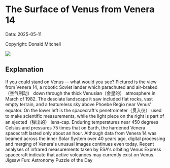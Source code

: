 # The Surface of Venus from Venera 14

Data: 2025-05-11

Copyright: Donald Mitchell

![](https://apod.nasa.gov/apod/image/2505/Venus_Venera14_1705.jpg)

## Explanation
    
If you could stand on Venus -- what would you see?  Pictured is the view from Venera 14, a robotic Soviet lander which parachuted and air-braked（空气制动） down through the thick Venusian（金星的） atmosphere in March of 1982. The desolate landscape it saw included flat rocks, vast empty terrain, and a featureless sky above Phoebe Regio near Venus' equator. On the lower left is the spacecraft's penetrometer（贯入仪） used to make scientific measurements, while the light piece on the right is part of an ejected（弹出的） lens-cap.  Enduring temperatures near 450 degrees Celsius and pressures 75 times that on Earth, the hardened Venera spacecraft lasted only about an hour. Although data from Venera 14 was beamed across the inner Solar System over 40 years ago, digital processing and merging of Venera's unusual images continues even today.  Recent analyses of infrared measurements taken by ESA's orbiting Venus Express spacecraft indicate that active volcanoes may currently exist on Venus.    Jigsaw Fun: Astronomy Puzzle of the Day

